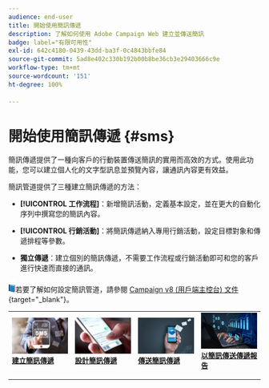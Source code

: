 ```yaml
---
audience: end-user
title: 開始使用簡訊傳遞
description: 了解如何使用 Adobe Campaign Web 建立並傳送簡訊
badge: label="有限可用性"
exl-id: 642c4180-0439-43dd-ba3f-0c4843bbfe84
source-git-commit: 5ad8e402c330b192b00b8be36cb3e29403666c9e
workflow-type: tm+mt
source-wordcount: '151'
ht-degree: 100%

---
```


# 開始使用簡訊傳遞 {#sms}

簡訊傳遞提供了一種向客戶的行動裝置傳送簡訊的實用而高效的方式。使用此功能，您可以建立個人化的文字型訊息並預覽內容，讓通訊內容更有效益。

簡訊管道提供了三種建立簡訊傳遞的方法：

* **[!UICONTROL 工作流程]**：新增簡訊活動，定義基本設定，並在更大的自動化序列中撰寫您的簡訊內容。

* **[!UICONTROL 行銷活動]**：將簡訊傳遞納入專用行銷活動，設定目標對象和傳遞排程等參數。

* **獨立傳遞**：建立個別的簡訊傳遞，不需要工作流程或行銷活動即可和您的客戶進行快速而直接的通訊。

![](../assets/do-not-localize/book.png)若要了解如何設定簡訊管道，請參閱 [Campaign v8 (用戶端主控台) 文件](https://experienceleague.adobe.com/docs/campaign/campaign-v8/campaigns/send/sms.html){target="_blank"}。

<table style="table-layout:fixed"><tr style="border: 0;">
<td>
<a href="create-sms.md">
<img alt="銷售機會" src="assets/do-not-localize/create_sms.png">
</a>
<div><a href="create-sms.md"><strong>建立簡訊傳遞</strong>
</div>
<p>
</td>
<td>
<a href="content-sms.md">
<img alt="不常使用" src="assets/do-not-localize/design_sms.png">
</a>
<div>
<a href="content-sms.md"><strong>設計簡訊傳遞<strong></strong></a>
</div>
<p></td>
<td>
<a href="send-sms.md">
<img alt="驗證" src="assets/do-not-localize/send_sms.png">
</a>
<div>
<a href="send-sms.md"><strong>傳送簡訊傳遞</strong></a>
</div>
<p>
</td>
<td>
<a href="send-sms.md">
<img alt="驗證" src="assets/do-not-localize/report_sms.jpeg">
</a>
<div>
<a href="send-sms.md"><strong>以簡訊傳送傳遞報告</strong></a>
</div>
<p>
</td>
</tr></table>
